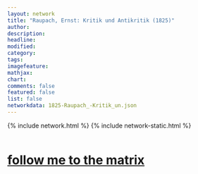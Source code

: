 ```yaml
---
layout: network
title: "Raupach, Ernst: Kritik und Antikritik (1825)"
author:
description:
headline:
modified:
category:
tags: 
imagefeature: 
mathjax: 
chart: 
comments: false
featured: false
list: false
networkdata: 1825-Raupach_-Kritik_un.json
---
```

{% include network.html %}
{% include network-static.html %}
<div class="row">
  <div class="small-5 small-centered columns"><a href="/matrix431"><h1>follow me to the matrix</h1></a>
</div>
</div>
